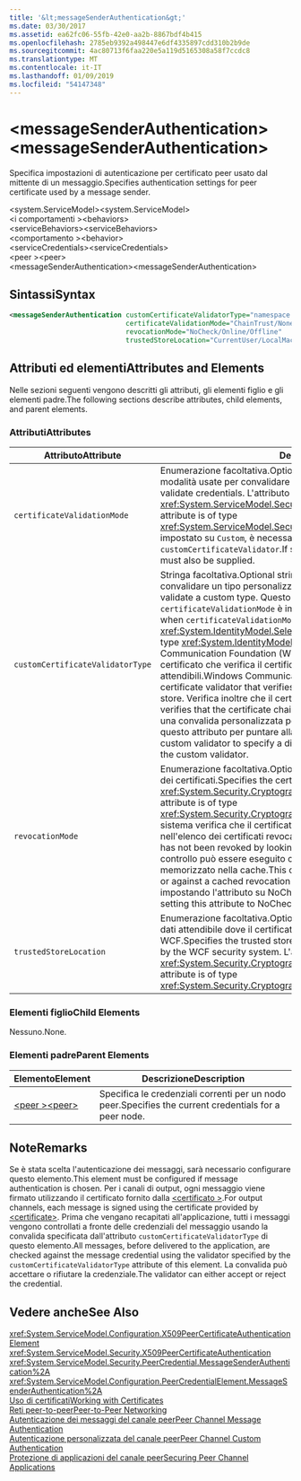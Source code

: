 ```yaml
---
title: '&lt;messageSenderAuthentication&gt;'
ms.date: 03/30/2017
ms.assetid: ea62fc06-55fb-42e0-aa2b-8867bdf4b415
ms.openlocfilehash: 2785eb9392a498447e6df4335897cdd310b2b9de
ms.sourcegitcommit: 4ac80713f6faa220e5a119d5165308a58f7ccdc8
ms.translationtype: MT
ms.contentlocale: it-IT
ms.lasthandoff: 01/09/2019
ms.locfileid: "54147348"
---
```

# <a name="ltmessagesenderauthenticationgt"></a><span data-ttu-id="45caa-102">&lt;messageSenderAuthentication&gt;</span><span class="sxs-lookup"><span data-stu-id="45caa-102">&lt;messageSenderAuthentication&gt;</span></span>
<span data-ttu-id="45caa-103">Specifica impostazioni di autenticazione per certificato peer usato dal mittente di un messaggio.</span><span class="sxs-lookup"><span data-stu-id="45caa-103">Specifies authentication settings for peer certificate used by a message sender.</span></span>  
  
 <span data-ttu-id="45caa-104">\<system.ServiceModel></span><span class="sxs-lookup"><span data-stu-id="45caa-104">\<system.ServiceModel></span></span>  
<span data-ttu-id="45caa-105">\<i comportamenti ></span><span class="sxs-lookup"><span data-stu-id="45caa-105">\<behaviors></span></span>  
<span data-ttu-id="45caa-106">\<serviceBehaviors></span><span class="sxs-lookup"><span data-stu-id="45caa-106">\<serviceBehaviors></span></span>  
<span data-ttu-id="45caa-107">\<comportamento ></span><span class="sxs-lookup"><span data-stu-id="45caa-107">\<behavior></span></span>  
<span data-ttu-id="45caa-108">\<serviceCredentials></span><span class="sxs-lookup"><span data-stu-id="45caa-108">\<serviceCredentials></span></span>  
<span data-ttu-id="45caa-109">\<peer ></span><span class="sxs-lookup"><span data-stu-id="45caa-109">\<peer></span></span>  
<span data-ttu-id="45caa-110">\<messageSenderAuthentication></span><span class="sxs-lookup"><span data-stu-id="45caa-110">\<messageSenderAuthentication></span></span>  
  
## <a name="syntax"></a><span data-ttu-id="45caa-111">Sintassi</span><span class="sxs-lookup"><span data-stu-id="45caa-111">Syntax</span></span>  
  
```xml  
<messageSenderAuthentication customCertificateValidatorType="namespace.typeName, [,AssemblyName] [,Version=version number] [,Culture=culture] [,PublicKeyToken=token]"
                             certificateValidationMode="ChainTrust/None/PeerTrust/PeerOrChainTrust/Custom"
                             revocationMode="NoCheck/Online/Offline"
                             trustedStoreLocation="CurrentUser/LocalMachine" />
```  
  
## <a name="attributes-and-elements"></a><span data-ttu-id="45caa-112">Attributi ed elementi</span><span class="sxs-lookup"><span data-stu-id="45caa-112">Attributes and Elements</span></span>  
 <span data-ttu-id="45caa-113">Nelle sezioni seguenti vengono descritti gli attributi, gli elementi figlio e gli elementi padre.</span><span class="sxs-lookup"><span data-stu-id="45caa-113">The following sections describe attributes, child elements, and parent elements.</span></span>  
  
### <a name="attributes"></a><span data-ttu-id="45caa-114">Attributi</span><span class="sxs-lookup"><span data-stu-id="45caa-114">Attributes</span></span>  
  
|<span data-ttu-id="45caa-115">Attributo</span><span class="sxs-lookup"><span data-stu-id="45caa-115">Attribute</span></span>|<span data-ttu-id="45caa-116">Descrizione</span><span class="sxs-lookup"><span data-stu-id="45caa-116">Description</span></span>|  
|---------------|-----------------|  
|`certificateValidationMode`|<span data-ttu-id="45caa-117">Enumerazione facoltativa.</span><span class="sxs-lookup"><span data-stu-id="45caa-117">Optional enumeration.</span></span> <span data-ttu-id="45caa-118">Specifica una delle cinque modalità usate per convalidare credenziali.</span><span class="sxs-lookup"><span data-stu-id="45caa-118">Specifies one of five modes used to validate credentials.</span></span> <span data-ttu-id="45caa-119">L'attributo è di tipo <xref:System.ServiceModel.Security.X509CertificateValidationMode>.</span><span class="sxs-lookup"><span data-stu-id="45caa-119">This attribute is of type <xref:System.ServiceModel.Security.X509CertificateValidationMode>.</span></span> <span data-ttu-id="45caa-120">Se impostato su `Custom`, è necessario fornire anche un `customCertificateValidator`.</span><span class="sxs-lookup"><span data-stu-id="45caa-120">If set to `Custom`, then a `customCertificateValidator` must also be supplied.</span></span>|  
|`customCertificateValidatorType`|<span data-ttu-id="45caa-121">Stringa facoltativa.</span><span class="sxs-lookup"><span data-stu-id="45caa-121">Optional string.</span></span> <span data-ttu-id="45caa-122">Specifica un tipo e un assembly usati per convalidare un tipo personalizzato.</span><span class="sxs-lookup"><span data-stu-id="45caa-122">Specifies a type and assembly used to validate a custom type.</span></span> <span data-ttu-id="45caa-123">Questo attributo deve essere impostato quando `certificateValidationMode` è impostato su `Custom`.</span><span class="sxs-lookup"><span data-stu-id="45caa-123">This attribute must be set when `certificateValidationMode` is set to `Custom`.</span></span> <span data-ttu-id="45caa-124">L'attributo è di tipo <xref:System.IdentityModel.Selectors.X509CertificateValidator>.</span><span class="sxs-lookup"><span data-stu-id="45caa-124">This attribute is of type <xref:System.IdentityModel.Selectors.X509CertificateValidator>.</span></span> <span data-ttu-id="45caa-125">Windows Communication Foundation (WCF) offre un peer predefinito validator del certificato che verifica il certificato peer a fronte dell'archivio persone attendibili.</span><span class="sxs-lookup"><span data-stu-id="45caa-125">Windows Communication Foundation (WCF) provides a default peer certificate validator that verifies the peer certificate against the trusted people store.</span></span> <span data-ttu-id="45caa-126">Verifica inoltre che il certificato sia concatenato a una radice valida.</span><span class="sxs-lookup"><span data-stu-id="45caa-126">It also verifies that the certificate chains up to a valid root.</span></span> <span data-ttu-id="45caa-127">È possibile implementare una convalida personalizzata per specificare un comportamento diverso e usare questo attributo per puntare alla convalida personalizzata.</span><span class="sxs-lookup"><span data-stu-id="45caa-127">You can implement a custom validator to specify a different behavior and use this attribute to point to the custom validator.</span></span>|  
|`revocationMode`|<span data-ttu-id="45caa-128">Enumerazione facoltativa.</span><span class="sxs-lookup"><span data-stu-id="45caa-128">Optional enumeration.</span></span> <span data-ttu-id="45caa-129">Specifica la modalità di revoca dei certificati.</span><span class="sxs-lookup"><span data-stu-id="45caa-129">Specifies the certificate revocation mode.</span></span> <span data-ttu-id="45caa-130">L'attributo è di tipo <xref:System.Security.Cryptography.X509Certificates.X509RevocationMode>.</span><span class="sxs-lookup"><span data-stu-id="45caa-130">This attribute is of type <xref:System.Security.Cryptography.X509Certificates.X509RevocationMode>.</span></span> <span data-ttu-id="45caa-131">Il sistema verifica che il certificato peer non sia stato revocato cercandolo nell'elenco dei certificati revocati.</span><span class="sxs-lookup"><span data-stu-id="45caa-131">The system verifies that the peer certificate has not been revoked by looking it up in the revoked certificate list.</span></span> <span data-ttu-id="45caa-132">Questo controllo può essere eseguito controllando in linea o in un elenco di revoche memorizzato nella cache.</span><span class="sxs-lookup"><span data-stu-id="45caa-132">This check can be performed either by checking online or against a cached revocation list.</span></span> <span data-ttu-id="45caa-133">È possibile disattivare il controllo di revoca impostando l'attributo su NoCheck.</span><span class="sxs-lookup"><span data-stu-id="45caa-133">Revocation checking can be turned off by setting this attribute to NoCheck.</span></span>|  
|`trustedStoreLocation`|<span data-ttu-id="45caa-134">Enumerazione facoltativa.</span><span class="sxs-lookup"><span data-stu-id="45caa-134">Optional enumeration.</span></span> <span data-ttu-id="45caa-135">Specifica il percorso di archivio dati attendibile dove il certificato peer viene convalidato dal sistema di sicurezza WCF.</span><span class="sxs-lookup"><span data-stu-id="45caa-135">Specifies the trusted store location where the peer certificate is validated by the WCF security system.</span></span> <span data-ttu-id="45caa-136">L'attributo è di tipo <xref:System.Security.Cryptography.X509Certificates.StoreLocation>.</span><span class="sxs-lookup"><span data-stu-id="45caa-136">This attribute is of type <xref:System.Security.Cryptography.X509Certificates.StoreLocation>.</span></span>|  
  
### <a name="child-elements"></a><span data-ttu-id="45caa-137">Elementi figlio</span><span class="sxs-lookup"><span data-stu-id="45caa-137">Child Elements</span></span>  
 <span data-ttu-id="45caa-138">Nessuno.</span><span class="sxs-lookup"><span data-stu-id="45caa-138">None.</span></span>  
  
### <a name="parent-elements"></a><span data-ttu-id="45caa-139">Elementi padre</span><span class="sxs-lookup"><span data-stu-id="45caa-139">Parent Elements</span></span>  
  
|<span data-ttu-id="45caa-140">Elemento</span><span class="sxs-lookup"><span data-stu-id="45caa-140">Element</span></span>|<span data-ttu-id="45caa-141">Descrizione</span><span class="sxs-lookup"><span data-stu-id="45caa-141">Description</span></span>|  
|-------------|-----------------|  
|[<span data-ttu-id="45caa-142">\<peer ></span><span class="sxs-lookup"><span data-stu-id="45caa-142">\<peer></span></span>](../../../../../docs/framework/configure-apps/file-schema/wcf/peer-of-servicecredentials.md)|<span data-ttu-id="45caa-143">Specifica le credenziali correnti per un nodo peer.</span><span class="sxs-lookup"><span data-stu-id="45caa-143">Specifies the current credentials for a peer node.</span></span>|  
  
## <a name="remarks"></a><span data-ttu-id="45caa-144">Note</span><span class="sxs-lookup"><span data-stu-id="45caa-144">Remarks</span></span>  
 <span data-ttu-id="45caa-145">Se è stata scelta l'autenticazione dei messaggi, sarà necessario configurare questo elemento.</span><span class="sxs-lookup"><span data-stu-id="45caa-145">This element must be configured if message authentication is chosen.</span></span> <span data-ttu-id="45caa-146">Per i canali di output, ogni messaggio viene firmato utilizzando il certificato fornito dalla [ \<certificato >](../../../../../docs/framework/configure-apps/file-schema/wcf/certificate-element.md).</span><span class="sxs-lookup"><span data-stu-id="45caa-146">For output channels, each message is signed using the certificate provided by [\<certificate>](../../../../../docs/framework/configure-apps/file-schema/wcf/certificate-element.md).</span></span> <span data-ttu-id="45caa-147">Prima che vengano recapitati all'applicazione, tutti i messaggi vengono controllati a fronte delle credenziali del messaggio usando la convalida specificata dall'attributo `customCertificateValidatorType` di questo elemento.</span><span class="sxs-lookup"><span data-stu-id="45caa-147">All messages, before delivered to the application, are checked against the message credential using the validator specified by the `customCertificateValidatorType` attribute of this element.</span></span> <span data-ttu-id="45caa-148">La convalida può accettare o rifiutare la credenziale.</span><span class="sxs-lookup"><span data-stu-id="45caa-148">The validator can either accept or reject the credential.</span></span>  
  
## <a name="see-also"></a><span data-ttu-id="45caa-149">Vedere anche</span><span class="sxs-lookup"><span data-stu-id="45caa-149">See Also</span></span>  
 <xref:System.ServiceModel.Configuration.X509PeerCertificateAuthenticationElement>  
 <xref:System.ServiceModel.Security.X509PeerCertificateAuthentication>  
 <xref:System.ServiceModel.Security.PeerCredential.MessageSenderAuthentication%2A>  
 <xref:System.ServiceModel.Configuration.PeerCredentialElement.MessageSenderAuthentication%2A>  
 [<span data-ttu-id="45caa-150">Uso di certificati</span><span class="sxs-lookup"><span data-stu-id="45caa-150">Working with Certificates</span></span>](../../../../../docs/framework/wcf/feature-details/working-with-certificates.md)  
 [<span data-ttu-id="45caa-151">Reti peer-to-peer</span><span class="sxs-lookup"><span data-stu-id="45caa-151">Peer-to-Peer Networking</span></span>](../../../../../docs/framework/wcf/feature-details/peer-to-peer-networking.md)  
 [<span data-ttu-id="45caa-152">Autenticazione dei messaggi del canale peer</span><span class="sxs-lookup"><span data-stu-id="45caa-152">Peer Channel Message Authentication</span></span>](https://msdn.microsoft.com/library/80e73386-514e-4c30-9e4a-b9ca8c173a95)  
 [<span data-ttu-id="45caa-153">Autenticazione personalizzata del canale peer</span><span class="sxs-lookup"><span data-stu-id="45caa-153">Peer Channel Custom Authentication</span></span>](https://msdn.microsoft.com/library/4aa8a82e-41a8-48e2-8621-7e1cbabdca7c)  
 [<span data-ttu-id="45caa-154">Protezione di applicazioni del canale peer</span><span class="sxs-lookup"><span data-stu-id="45caa-154">Securing Peer Channel Applications</span></span>](../../../../../docs/framework/wcf/feature-details/securing-peer-channel-applications.md)
